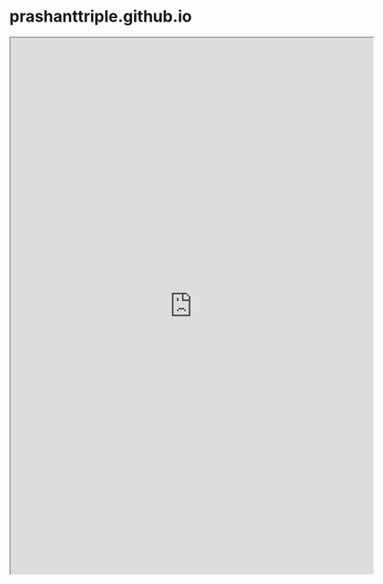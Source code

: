 # prashanttriple.github.io

<iframe src="https://public.tableau.com/views/Listings_POC_Beta/Listings_Story_Beta?:showVizHome=no&:embed=true" width="645" height="955"></iframe>
